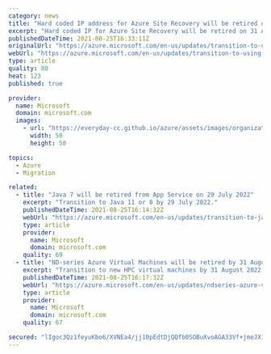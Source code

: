 ```yaml
---
category: news
title: "Hard coded IP address for Azure Site Recovery will be retired on 31 August 2024"
excerpt: "Hard coded IP for Azure Site Recovery will be retired on 31 August 2024  – transition to using service tags. "
publishedDateTime: 2021-08-25T16:33:11Z
originalUrl: "https://azure.microsoft.com/en-us/updates/transition-to-using-service-tags-by-31-august-2024/"
webUrl: "https://azure.microsoft.com/en-us/updates/transition-to-using-service-tags-by-31-august-2024/"
type: article
quality: 80
heat: 123
published: true

provider:
  name: Microsoft
  domain: microsoft.com
  images:
    - url: "https://everyday-cc.github.io/azure/assets/images/organizations/microsoft.com-50x50.jpg"
      width: 50
      height: 50

topics:
  - Azure
  - Migration

related:
  - title: "Java 7 will be retired from App Service on 29 July 2022"
    excerpt: "Transition to Java 11 or 8 by 29 July 2022."
    publishedDateTime: 2021-08-25T16:14:32Z
    webUrl: "https://azure.microsoft.com/en-us/updates/transition-to-java-11-or-8-by-29-july-2022/"
    type: article
    provider:
      name: Microsoft
      domain: microsoft.com
    quality: 69
  - title: "ND-series Azure Virtual Machines will be retired by 31 August 2022 "
    excerpt: "Transition to new HPC virtual machines by 31 August 2022."
    publishedDateTime: 2021-08-25T16:17:32Z
    webUrl: "https://azure.microsoft.com/en-us/updates/ndseries-azure-virtual-machines-will-be-retired-by-31-august-2022/"
    type: article
    provider:
      name: Microsoft
      domain: microsoft.com
    quality: 67

secured: "lIgoc3Qz1feyuKbo6/XVNEa4/jj10pEdtDjQQfb0SOBuXvoAGA33Vf+jmeJX1lI1+ReZ+AsQNCx/KSNjdn1V4uVU8xrrA1hVbWxddeugjb1CE4fuQIlUV60vRfRzNi9OWW0qPSIt+L3kQNjEoo7FoJX+klDtjYfcNpm2cuW7YBHBD955Io8Bm/MMN6LMmuDaUAdzz8yZXBFfXEazWdI/pmhmnB4u8XQVxmc1+sPz1dwIsuONlFQu7XJWBtctyKq3UUkIkoWXZPoM0qvv3a/YPxjpZ9UAAmaK5a4v3XNwF64rmYvfVtjKtMcno3s6HXG8UpkQPVOV4divxKMBPgUHgecQKBSWPXcMKuDqA+PE2yg=;78UIEspx6ryE6pP7zI+xWg=="
---
```


